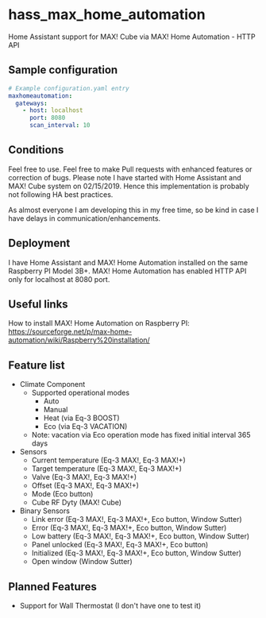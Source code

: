 # hass_max_home_automation
Home Assistant support for MAX! Cube via MAX! Home Automation - HTTP API

## Sample configuration
```yaml
# Example configuration.yaml entry
maxhomeautomation:
  gateways:
    - host: localhost
      port: 8080
      scan_interval: 10
```
## Conditions
Feel free to use. Feel free to make Pull requests with enhanced features or correction of bugs.
Please note I have started with Home Assistant and MAX! Cube system on 02/15/2019. 
Hence this implementation is probably not following HA best practices.

As almost everyone I am developing this in my free time, so be kind in case I have delays in communication/enhancements.

## Deployment
I have Home Assistant and MAX! Home Automation installed on the same Raspberry PI Model 3B+.
MAX! Home Automation has enabled HTTP API only for localhost at 8080 port.

## Useful links
How to install MAX! Home Automation on Raspberry PI: https://sourceforge.net/p/max-home-automation/wiki/Raspberry%20installation/

## Feature list
* Climate Component
  * Supported operational modes
    * Auto
    * Manual
    * Heat (via Eq-3 BOOST)
    * Eco (via Eq-3 VACATION)
  * Note: vacation via Eco operation mode has fixed initial interval 365 days 
* Sensors
  * Current temperature (Eq-3 MAX!, Eq-3 MAX!+)
  * Target temperature (Eq-3 MAX!, Eq-3 MAX!+)
  * Valve (Eq-3 MAX!, Eq-3 MAX!+)
  * Offset (Eq-3 MAX!, Eq-3 MAX!+)
  * Mode (Eco button)
  * Cube RF Dyty (MAX! Cube)
* Binary Sensors
  * Link error (Eq-3 MAX!, Eq-3 MAX!+, Eco button, Window Sutter)
  * Error (Eq-3 MAX!, Eq-3 MAX!+, Eco button, Window Sutter)
  * Low battery (Eq-3 MAX!, Eq-3 MAX!+, Eco button, Window Sutter)
  * Panel unlocked (Eq-3 MAX!, Eq-3 MAX!+, Eco button)
  * Initialized (Eq-3 MAX!, Eq-3 MAX!+, Eco button, Window Sutter)
  * Open window (Window Sutter)

## Planned Features
* Support for Wall Thermostat (I don't have one to test it)
